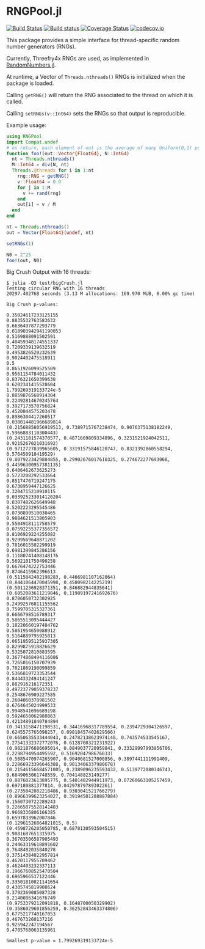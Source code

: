 # RNGPool.jl

[![Build Status](https://travis-ci.org/awllee/RNGPool.jl.svg?branch=master)](https://travis-ci.org/awllee/RNGPool.jl)
[![Build status](https://ci.appveyor.com/api/projects/status/lip5qvw48dwjllau?svg=true)](https://ci.appveyor.com/project/awllee/rngpool-jl)
[![Coverage Status](https://coveralls.io/repos/github/awllee/RNGPool.jl/badge.svg?branch=master)](https://coveralls.io/github/awllee/RNGPool.jl?branch=master)
[![codecov.io](http://codecov.io/github/awllee/RNGPool.jl/coverage.svg?branch=master)](http://codecov.io/github/awllee/RNGPool.jl?branch=master)

This package provides a simple interface for thread-specific random number generators (RNGs).

Currently, Threefry4x RNGs are used, as implemented in [RandomNumbers.jl](https://github.com/sunoru/RandomNumbers.jl).

At runtime, a Vector of ```Threads.nthreads()``` RNGs is initialized when the package is loaded.

Calling ```getRNG()``` will return the RNG associated to the thread on which it is called.

Calling ```setRNGs(v::Int64)``` sets the RNGs so that output is reproducible.

Example usage:

```julia
using RNGPool
import Compat.undef
# on return, each element of out is the average of many Uniform(0,1) pseudo-random variates
function foo!(out::Vector{Float64}, N::Int64)
  nt = Threads.nthreads()
  M::Int64 = div(N, nt)
  Threads.@threads for i in 1:nt
    rng::RNG = getRNG()
    v::Float64 = 0.0
    for j in 1:M
      v += rand(rng)
    end
    out[i] = v / M
  end
end

nt = Threads.nthreads()
out = Vector{Float64}(undef, nt)

setRNGs(1)

N0 = 2^25
foo!(out, N0)
```

Big Crush Output with 16 threads:
```
$ julia -O3 test/bigCrush.jl
Testing circular RNG with 16 threads
20297.402768 seconds (3.13 M allocations: 169.970 MiB, 0.00% gc time)

Big Crush p-values:

0.35024617233125155
0.8835532763583632
0.6636497877293779
0.018903942941190053
0.5169888091502591
0.48459348174551337
0.7209339139632519
0.4953826520232639
0.9024402475518911
0.5
0.8651926099525509
0.9561154784011432
0.8376321650399638
0.6202341415528604
1.799269319133724e-5
0.8859876568914304
0.22492814670245764
0.3927173570756824
0.4520844575203478
0.8986304417260517
0.038014481966689814
(0.21568858056919513, 0.7389715767238474, 0.9076375138182249, 0.5966883110300443)
(0.2431181574370577, 0.4871669809334896, 0.3231521924042511, 0.9215267021031692)
(0.9712727839965605, 0.33191575846120747, 0.8321392860558294, 0.576450918419529)
(0.8079223429884855, 0.29902676017610325, 0.274672277693068, 0.44596300957381135)
0.6406462673625273
0.5723208292533664
0.8517476719247175
0.6738959447126625
0.3204715210910115
0.033925233014120204
0.8307482626649948
0.5202223295545486
0.0730899510030465
0.9884621513805903
0.5504918111758579
0.07592255377356572
0.8106929224255082
0.9299569648871202
0.7816015502299919
0.6981399845286156
0.11180741408148176
0.5692101750490258
0.6676474222753446
0.8746415962396613
(0.5115042482198283, 0.4466981107162864)
(0.8441064470045998, 0.450098214225219)
(0.5011236928371351, 0.846882944835641)
(0.6052083611219846, 0.11989197241692676)
0.8706050732302925
0.24992576811155562
0.7599705315327361
0.6666798516789317
0.5865513095444427
0.18220660197484762
0.5861954650088912
0.5164889795925813
0.06519595125937305
0.8299875918826629
0.5325072810883595
0.36774868494116086
0.7265016150707939
0.7021869190099859
0.5366819723353544
0.8444332494141247
0.882916216172351
0.49723779059378237
0.2548676909227585
0.2604060378981502
0.6764645024999533
0.9948541696689198
0.5924658062980863
0.42134891840784894
(0.3413158471198531, 0.34416968317789554, 0.2394729304126597, 0.6245575765098257, 0.09818457402629566)
(0.6650635533444043, 0.24782138623974148, 0.743574533545167, 0.27541332372772076, 0.6128708321231922)
(0.9821876686695014, 0.0849037720959841, 0.33329997993956706, 0.2298794954495592, 0.5169204798676033)
(0.5885470974265907, 0.9040681527000856, 0.3897441111991409, 0.22866923396646388, 0.9013466337980678)
(0.21546156684571005, 0.2389096235593432, 0.5139772080346743, 0.6849063061748559, 0.704148823149277)
(0.8876023613895775, 0.5401482944911973, 0.07260663105257459, 0.697180881377814, 0.04297879789302261)
(0.2735042082218486, 0.9303041521766279)
(0.8966399623254027, 0.39194501288887884)
0.1560730722289243
0.22665875528141483
0.9668336806166385
0.6597833962007846
(0.12961526864821815, 0.5)
(0.4598726205050785, 0.6878130593504515)
0.9881687651315975
0.36703506587905493
0.24463319618891602
0.7648482035840278
0.37514384022957814
0.4620117955709462
0.4624403232337113
0.19667608525470504
0.6965966537122446
0.33501810021141654
0.4305745819908624
0.3792369085087328
0.2140086341676749
(0.9753379212091818, 0.1648700050329902)
(0.3586029601856259, 0.36252843463374806)
0.6775217740167053
0.467673260137216
0.925942247194567
0.4705768063135961

Smallest p-value = 1.799269319133724e-5
```
